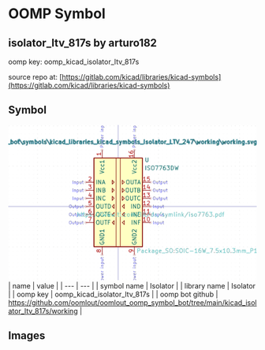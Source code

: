 # OOMP Symbol  
## isolator_ltv_817s  by arturo182  
  
oomp key: oomp_kicad_isolator_ltv_817s  
  
source repo at: [https://gitlab.com/kicad/libraries/kicad-symbols](https://gitlab.com/kicad/libraries/kicad-symbols)  
## Symbol  
  
[![working.png](working_600.png)](working.png)  
| name | value | 
| --- | --- | 
| symbol name | Isolator | 
| library name | Isolator | 
| oomp key | oomp_kicad_isolator_ltv_817s | 
| oomp bot github | https://github.com/oomlout/oomlout_oomp_symbol_bot/tree/main/kicad_isolator_ltv_817s/working | 
## Images  

